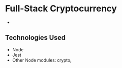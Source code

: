 # Full-Stack Cryptocurrency 

* 

## Technologies Used

* Node
* Jest
* Other Node modules: crypto, 